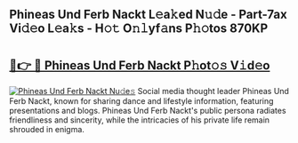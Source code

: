 ## Phineas Und Ferb Nackt L𝚎a𝚔ed N𝚞𝚍e - Part-7ax Vi𝚍𝚎o L𝚎a𝚔s - H𝚘𝚝 O𝚗𝚕yf𝚊ns P𝚑𝚘tos 870KP

# <h2><a href="http://kfat4t.oniu.top/?m=Phineas+Und+Ferb+Nackt">🔗👉 🔴 Phineas Und Ferb Nackt P𝚑ot𝚘𝚜 V𝚒d𝚎o</a></h2>

[![Phineas Und Ferb Nackt Nu𝚍e𝚜](https://i.imgur.com/0qMVB7G.gif)](http://kfat4t.oniu.top/?m=Phineas+Und+Ferb+Nackt)
Social media thought leader Phineas Und Ferb Nackt, known for sharing dance and lifestyle information, featuring presentations and blogs. Phineas Und Ferb Nackt's public persona radiates friendliness and sincerity, while the intricacies of his private life remain shrouded in enigma.  
